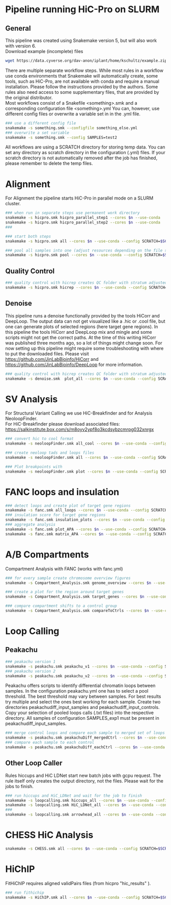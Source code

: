 # Pipeline running HiC-Pro on SLURM

## General
This pipeline was created using Snakemake version 5, but will also work with version 6.  
Download example (incomplete) files

```bash
wget https://data.cyverse.org/dav-anon/iplant/home/kschultz/example.zip
```

There are multiple separate workflow steps. 
While most rules in a workflow use conda environments that Snakemake will automatically create, some tools, such as HiC-Pro, are not available with conda and require a manual installation.
Please follow the instructions provided by the authors. 
Some rules also need access to some supplementary files, that are provided by the original distributor.
\
Most workflows consist of a Snakefile \<something\>.smk and a corresponding configuration file \<something\>.yml
You can, however, use different config files or overwrite a variable set in in the .yml file.

```bash
### use a different config file
snakemake -s something.smk --configfile something_else.yml
### overwrite a set variable 
snakemake -s something.smk --config SAMPLES=test2
```

All workflows are using a SCRATCH directory for storing temp data. You can set any directory as scratch directory in the configuration (.yml) files.
If your scratch directory is not automatically removed after the job has finished, please remember to delete the temp files.

# Alignment
For Alignment the pipeline starts HiC-Pro in parallel mode on a SLURM cluster.

```bash
### when run in separate steps use permanent work directory
snakemake -s hicpro.smk hicpro_parallel_step1 --cores $n --use-conda
snakemake -s hicpro.smk hicpro_parallel_step2 --cores $n --use-conda
### 
```

```bash
### start both steps
snakemake -s hicpro.smk all --cores $n --use-conda --config SCRATCH=$SCRATCH  
```

```bash
### pool all samples into one (adjust resources depending on the file size you're creating)
snakemake -s hicpro.smk pool --cores $n --use-conda --config SCRATCH=$SCRATCH  
```

## Quality Control

```bash
### quality control with hicrep creates QC folder with stratum adjusted correlation coefficient scores
snakemake -s hicpro.smk hicrep --cores $n --use-conda --config SCRATCH=$SCRATCH  
```

## Denoise
This pipeline runs a denoise functionally provided by the tools HiCorr and DeepLoop. 
The output data can not get visualized like a .hic or .cool file, but one can generate plots of selected regions (here target gene regions).
In this pipeline the tools HiCorr and DeepLoop mix and mingle and some scripts might not get the correct paths. At the time of this writing HiCorr was published three months ago, so a lot of things might change soon.
For now setting up this pipeline might require some troubleshooting with where to put the downloaded files.
Please visit https://github.com/JinLabBioinfo/HiCorr and https://github.com/JinLabBioinfo/DeepLoop for more information.

```bash
### quality control with hicrep creates QC folder with stratum adjusted correlation coefficient scores
snakemake -s denoise.smk  plot_all --cores $n --use-conda --config SCRATCH=$SCRATCH  
```


# SV Analysis
For Structural Variant Calling we use HiC-Breakfinder and for Analysis NeoloopFinder.  
For HiC-Breakfinder please download associated files:
https://salkinstitute.box.com/s/m8oyv2ypf8o3kcdsybzcmrpg032xnrgx

```bash
### convert hic to cool format
snakemake -s neoloopFinder.smk all_cool --cores $n --use-conda --config SCRATCH=$SCRATCH  
```

```bash
### create neoloop tads and loops files
snakemake -s neoloopFinder.smk all --cores $n --use-conda --config SCRATCH=$SCRATCH  
```

```bash
### Plot breakpoints with
snakemake -s neoloopFinder.smk plot --cores $n --use-conda --config SCRATCH=$SCRATCH  
```

# FANC loops and insulation 
```bash
### detect loops and create plot of target gene regions
snakemake -s fanc.smk all_loops --cores $n --use-conda --config SCRATCH=$SCRATCH 
### insulation score for target gene regions
snakemake -s fanc.smk insulation_plots --cores $n --use-conda --config SCRATCH=$SCRATCH 
### aggregate analysis 
snakemake -s fanc.smk plot_APA --cores $n --use-conda --config SCRATCH=$SCRATCH 
snakemake -s fanc.smk matrix_APA --cores $n --use-conda --config SCRATCH=$SCRATCH 
```

# A/B Compartments
Compartment Analysis with FANC (works with fanc.yml)
```bash
### for every sample create chromosome overview figures
snakemake -s Compartment_Analysis.smk genome_overview --cores $n --use-conda --config SCRATCH=$SCRATCH  

### create a plot for the region around target genes
snakemake -s Compartment_Analysis.smk target_genes --cores $n --use-conda --config SCRATCH=$SCRATCH

### compare compartment shifts to a control group
snakemake -s Compartment_Analysis.smk compareToCtrls --cores $n --use-conda --config SCRATCH=$SCRATCH
```

# Loop Calling 
## Peakachu
```bash
### peakachu version 1
snakemake -s peakachu.smk peakachu_v1 --cores $n --use-conda --config SCRATCH=$SCRATCH
### peakachu version 2
snakemake -s peakachu.smk peakachu_v2 --cores $n --use-conda --config SCRATCH=$SCRATCH    
```
Peakachu offers scripts to identify differential chromatin loops between samples.
In the configuration peakachu.yml one has to select a pool threshold. The best threshold may vary between samples. 
For best results try multiple and select the ones best working for each sample.
Create two directories peakachudiff\_input\_samples and peakachudiff\_input\_controls. Copy your selection of pooled loops calls (.txt files) into the respective directory.
All samples of configuration SAMPLES_exp1 must be present in peakachudiff\_input\_samples.

```bash
### merge control loops and compare each sample to merged set of loops
snakemake -s peakachu.smk peakachuDiff_mergedCtrl --cores $n --use-conda --config SCRATCH=$SCRATCH
### compare each sample to each control
snakemake -s peakachu.smk peakachuDiff_eachCtrl --cores $n --use-conda --config SCRATCH=$SCRATCH
```

## Other Loop Caller
Rules hiccups and HiC LDNet start new batch jobs with gcpu request.
The rule itself only creates the output directory, not the files. Please wait for the jobs to finish.
```bash
### run hiccups and HiC_LDNet and wait for the job to finish
snakemake -s loopcalling.smk hiccups_all --cores $n --use-conda --config SCRATCH=$SCRATCH
snakemake -s loopcalling.smk HiC_LDNet_all --cores $n --use-conda --config SCRATCH=$SCRATCH  
###
snakemake -s loopcalling.smk arrowhead_all --cores $n --use-conda --config SCRATCH=$SCRATCH    
```


# CHESS HiC Analysis
```bash
snakemake -s CHESS.smk all --cores $n --use-conda --config SCRATCH=$SCRATCH  
```


# HiChIP
FitHiChIP requires aligned validPairs files (from hicpro "hic_results" ).

```bash
### run fithichip
snakemake -s HiChIP.smk all --cores $n --use-conda --config SCRATCH=$SCRATCH  
```

